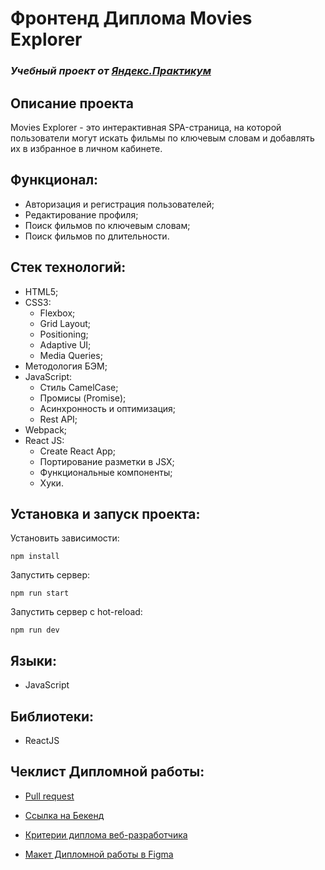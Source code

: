 # Фронтенд Диплома Movies Explorer

### _Учебный проект от [Яндекс.Практикум](https://practicum.yandex.ru/web/)_

## Описание проекта

Movies Explorer - это интерактивная SPA-страница, на которой пользователи могут искать фильмы по ключевым словам и добавлять их в избранное в личном кабинете.

## Функционал:

- Авторизация и регистрация пользователей;
- Редактирование профиля;
- Поиск фильмов по ключевым словам;
- Поиск фильмов по длительности.

## Стек технологий:

- HTML5;
- CSS3:
  - Flexbox;
  - Grid Layout;
  - Positioning;
  - Adaptive UI;
  - Media Queries;
- Методология БЭМ;
- JavaScript:
  - Стиль CamelCase;
  - Промисы (Promise);
  - Асинхронность и оптимизация;
  - Rest API;
- Webpack;
- React JS:
  - Create React App;
  - Портирование разметки в JSX;
  - Функциональные компоненты;
  - Хуки.

## Установка и запуск проекта:

Установить зависимости:

    npm install

Запустить сервер:

    npm run start

Запустить сервер с hot-reload:

    npm run dev

## Языки:

- JavaScript

## Библиотеки:

- ReactJS

## Чеклист Дипломной работы:

- [Pull request](https://github.com/NOTNOTIK/movies-explorer-frontend/pull/2)
- [Ссылка на Бекенд]()

- [Критерии диплома веб-разработчика](https://code.s3.yandex.net/web-developer/static/new-program/web-diploma-criteria-2.0/index.html#js)

- [Макет Дипломной работы в Figma](<https://www.figma.com/file/KArXIcWUExqD5ukvOWOcmf/Дипломный-проект-(Copy)?type=design&node-id=932-4399&mode=design&t=kOb5mZkpu7Ym9baL-0>)

